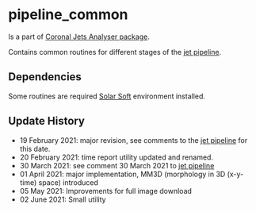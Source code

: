 # pipeline_common
Is a part of [Coronal Jets Analyser package](https://github.com/coronal-jets).

Contains common routines for different stages of the [jet pipeline](https://github.com/coronal-jets/pipeline_aia).

## Dependencies
Some routines are required [Solar Soft](https://www.lmsal.com/solarsoft/ssw_packages_info.html) environment installed.

## Update History
* 19 February 2021: major revision, see comments to the [jet pipeline](https://github.com/coronal-jets/pipeline_aia) for this date.
* 20 February 2021: time report utility updated and renamed.
* 30 March 2021: see comment 30 March 2021 to [jet pipeline](https://github.com/coronal-jets/pipeline_aia)
* 01 April 2021: major implementation, MM3D (morphology in 3D (x-y-time) space) introduced
* 05 May 2021: Improvements for full image download
* 02 June 2021: Small utility
